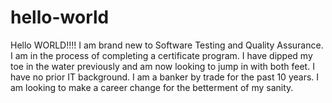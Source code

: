 hello-world
===========



Hello WORLD!!!!
I am brand new to Software Testing and Quality Assurance.  I am in the process of completing a certificate program.  I have dipped my toe in the water previously and am now looking to jump in with both feet.  I have no prior IT background.  I am a banker by trade for the past 10 years.  I am looking to make a career change for the betterment of my sanity.
